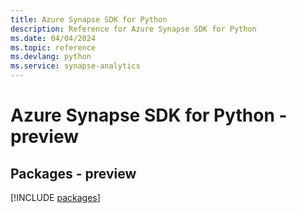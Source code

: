 ```yaml
---
title: Azure Synapse SDK for Python
description: Reference for Azure Synapse SDK for Python
ms.date: 04/04/2024
ms.topic: reference
ms.devlang: python
ms.service: synapse-analytics
---
```

# Azure Synapse SDK for Python - preview
## Packages - preview
[!INCLUDE [packages](synapse-index.md)]